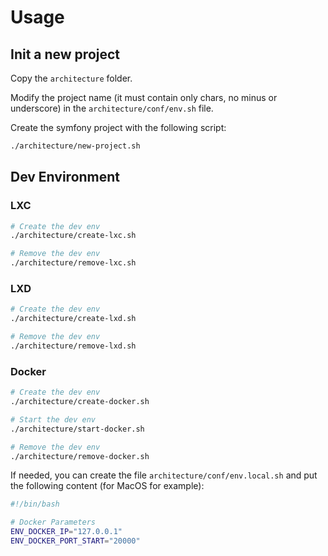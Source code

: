 # Usage

## Init a new project

Copy the `architecture` folder.

Modify the project name (it must contain only chars, no minus or underscore) in the `architecture/conf/env.sh` file.

Create the symfony project with the following script:

```bash
./architecture/new-project.sh
```

## Dev Environment
 
### LXC

```bash
# Create the dev env
./architecture/create-lxc.sh

# Remove the dev env
./architecture/remove-lxc.sh
```

### LXD

```bash
# Create the dev env
./architecture/create-lxd.sh

# Remove the dev env
./architecture/remove-lxd.sh
```

### Docker

```bash
# Create the dev env
./architecture/create-docker.sh

# Start the dev env
./architecture/start-docker.sh

# Remove the dev env
./architecture/remove-docker.sh
```

If needed, you can create the file `architecture/conf/env.local.sh` and put the following content (for MacOS for example):

```bash
#!/bin/bash

# Docker Parameters
ENV_DOCKER_IP="127.0.0.1"
ENV_DOCKER_PORT_START="20000"
```
